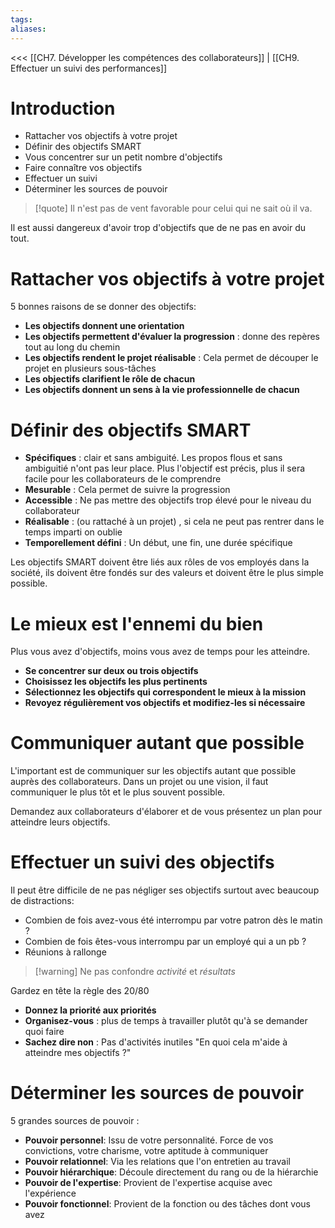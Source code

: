 ```yaml
---
tags: 
aliases:
---
```

<<< [[CH7. Développer les compétences des collaborateurs]] | [[CH9. Effectuer un suivi des performances]]

# Introduction
- Rattacher vos objectifs à votre projet
- Définir des objectifs SMART
- Vous concentrer sur un petit nombre d'objectifs
- Faire connaître vos objectifs
- Effectuer un suivi
- Déterminer les sources de pouvoir

>[!quote] Il n'est pas de vent favorable pour celui qui ne sait où il va.

Il est aussi dangereux d'avoir trop d'objectifs que de ne pas en avoir du tout.

# Rattacher vos objectifs à votre projet
5 bonnes raisons de se donner des objectifs:
- **Les objectifs donnent une orientation**
- **Les objectifs permettent d'évaluer la progression** : donne des repères tout au long du chemin
- **Les objectifs rendent le projet réalisable** : Cela permet de découper le projet en plusieurs sous-tâches
- **Les objectifs clarifient le rôle de chacun** 
- **Les objectifs donnent un sens à la vie professionnelle de chacun**

# Définir des objectifs SMART
- **Spécifiques** : clair et sans ambiguité. Les propos flous et sans ambiguitié n'ont pas leur place. Plus l'objectif est précis, plus il sera facile pour les collaborateurs de le comprendre
- **Mesurable** : Cela permet de suivre la progression
- **Accessible** : Ne pas mettre des objectifs trop élevé pour le niveau du collaborateur
- **Réalisable** : (ou rattaché à un projet) , si cela ne peut pas rentrer dans le temps imparti on oublie
- **Temporellement défini** : Un début, une fin, une durée spécifique

Les objectifs SMART doivent être liés aux rôles de vos employés dans la société, ils doivent être fondés sur des valeurs et doivent être le plus simple possible.


# Le mieux est l'ennemi du bien
Plus vous avez d'objectifs, moins vous avez de temps pour les atteindre.
- **Se concentrer sur deux ou trois objectifs**
- **Choisissez les objectifs les plus pertinents**
- **Sélectionnez les objectifs qui correspondent le mieux à la mission**
- **Revoyez régulièrement vos objectifs et modifiez-les si nécessaire**

# Communiquer autant que possible
L'important est de communiquer sur les objectifs autant que possible auprès des collaborateurs.
Dans un projet ou une vision, il faut communiquer le plus tôt et le plus souvent possible.

Demandez aux collaborateurs d'élaborer et de vous présentez un plan pour atteindre leurs objectifs.

# Effectuer un suivi des objectifs
Il peut être difficile de ne pas négliger ses objectifs surtout avec beaucoup de distractions:
- Combien de fois avez-vous été interrompu par votre patron dès le matin ?
- Combien de fois êtes-vous interrompu par un employé qui a un pb ?
- Réunions à rallonge

> [!warning] Ne pas confondre *activité* et *résultats*

Gardez en tête la règle des 20/80
- **Donnez la priorité aux priorités**
- **Organisez-vous** : plus de temps à travailler plutôt qu'à se demander quoi faire
- **Sachez dire non** : Pas d'activités inutiles "En quoi cela m'aide à atteindre mes objectifs ?"

# Déterminer les sources de pouvoir
5 grandes sources de pouvoir :
- **Pouvoir personnel**: Issu de votre personnalité. Force de vos convictions, votre charisme, votre aptitude à communiquer
- **Pouvoir relationnel**: Via les relations que l'on entretien au travail
- **Pouvoir hiérarchique**: Découle directement du rang ou de la hiérarchie
- **Pouvoir de l'expertise**: Provient de l'expertise acquise avec l'expérience
- **Pouvoir fonctionnel**: Provient de la fonction ou des tâches dont vous avez

